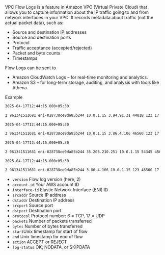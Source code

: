 VPC Flow Logs is a feature in Amazon VPC (Virtual Private Cloud) that allows you to capture information about the IP traffic going to and from network interfaces in your VPC. It records metadata about traffic (not the actual packet data), such as:
- Source and destination IP addresses
- Source and destination ports
- Protocol
- Traffic acceptance (accepted/rejected)
- Packet and byte counts
- Timestamps

Flow Logs can be sent to 
- Amazon CloudWatch Logs – for real-time monitoring and analytics.
- Amazon S3 – for long-term storage, auditing, and analysis with tools like Athena.

Example

```bash
2025-04-17T12:44:15.000+05:30
	
2 961341511681 eni-028738ce9da85b244 10.0.1.15 3.94.91.31 44818 123 17 1 76 1744874055 1744874084 ACCEPT OK
	
2025-04-17T12:44:15.000+05:30
	
2 961341511681 eni-028738ce9da85b244 10.0.1.15 3.86.4.106 46560 123 17 1 76 1744874055 1744874084 ACCEPT OK
	
2025-04-17T12:44:15.000+05:30
	
2 961341511681 eni-028738ce9da85b244 35.203.210.251 10.0.1.15 54345 450 6 1 44 1744874055 1744874084 REJECT OK
	
2025-04-17T12:44:15.000+05:30
	
2 961341511681 eni-028738ce9da85b244 3.86.4.106 10.0.1.15 123 46560 17 1 76 1744874055 1744874084 ACCEPT OK
```

- `version` Flow log version (here, 2)
- `account-id` Your AWS account ID
- `interface-id` Elastic Network Interface (ENI) ID
- `srcaddr` Source IP address
- `dstaddr` Destination IP address
- `srcport` Source port
- `dstport` Destination port
- `protocol` Protocol number: 6 = TCP, 17 = UDP
- `packets` Number of packets transferred
- `bytes` Number of bytes transferred
- `start`Unix timestamp for start of flow
- `end` Unix timestamp for end of flow
- `action` ACCEPT or REJECT
- `log-status` OK, NODATA, or SKIPDATA